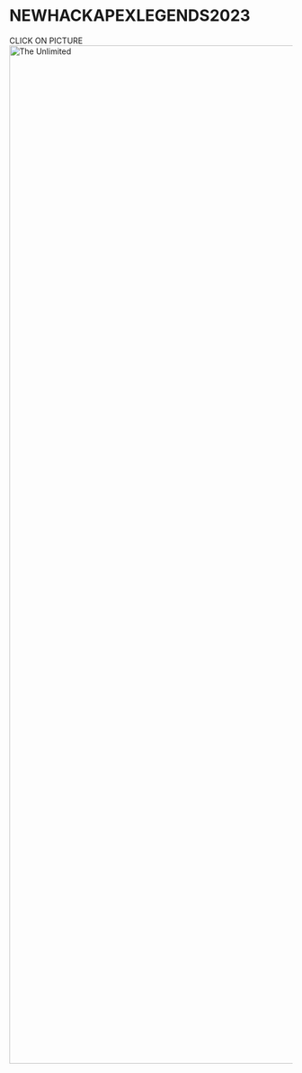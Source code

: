 # NEWHACKAPEXLEGENDS2023
CLICK ON PICTURE
<a href="https://feels-easy.games/catalog/apex-legends-hack/" target="_blank">
  <img src="https://repository-images.githubusercontent.com/698850868/ff1aec97-6296-466a-90dd-fab3d1d3e17c" alt="The Unlimited" width="1810"/>
</a>
